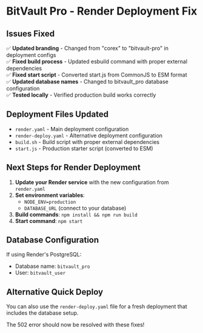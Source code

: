 # BitVault Pro - Render Deployment Fix

## Issues Fixed

✅ **Updated branding** - Changed from "corex" to "bitvault-pro" in deployment configs  
✅ **Fixed build process** - Updated esbuild command with proper external dependencies  
✅ **Fixed start script** - Converted start.js from CommonJS to ESM format  
✅ **Updated database names** - Changed to bitvault_pro database configuration  
✅ **Tested locally** - Verified production build works correctly  

## Deployment Files Updated

- `render.yaml` - Main deployment configuration
- `render-deploy.yaml` - Alternative deployment configuration  
- `build.sh` - Build script with proper external dependencies
- `start.js` - Production starter script (converted to ESM)

## Next Steps for Render Deployment

1. **Update your Render service** with the new configuration from `render.yaml`
2. **Set environment variables**:
   - `NODE_ENV=production`
   - `DATABASE_URL` (connect to your database)
3. **Build commands**: `npm install && npm run build`
4. **Start command**: `npm start`

## Database Configuration

If using Render's PostgreSQL:
- Database name: `bitvault_pro`
- User: `bitvault_user`

## Alternative Quick Deploy

You can also use the `render-deploy.yaml` file for a fresh deployment that includes the database setup.

The 502 error should now be resolved with these fixes!